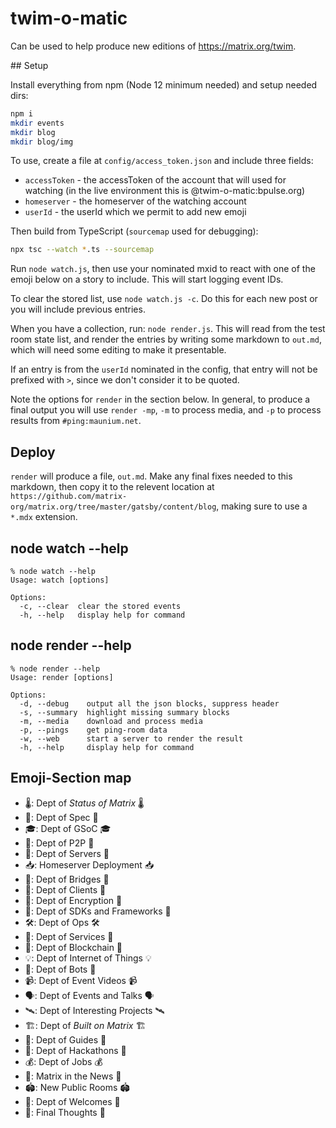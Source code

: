 # twim-o-matic

Can be used to help produce new editions of <https://matrix.org/twim>.

## Setup

Install everything from npm (Node 12 minimum needed) and setup needed dirs:

```bash
npm i
mkdir events
mkdir blog
mkdir blog/img
```

To use, create a file at `config/access_token.json` and include three fields:

* `accessToken` - the accessToken of the account that will used for watching (in the live environment this is @twim-o-matic:bpulse.org)
* `homeserver` - the homeserver of the watching account
* `userId` - the userId which we permit to add new emoji

Then build from TypeScript (`sourcemap` used for debugging):

```bash
npx tsc --watch *.ts --sourcemap
```

Run `node watch.js`, then use your nominated mxid to react with one of the emoji below on a story to include. This will start logging event IDs.

To clear the stored list, use `node watch.js -c`. Do this for each new post or you will include previous entries.

When you have a collection, run: `node render.js`. This will read from the test room state list, and render the entries by writing some markdown to `out.md`, which will need some editing to make it presentable.

If an entry is from the `userId` nominated in the config, that entry will not be prefixed with `>`, since we don't consider it to be quoted.

Note the options for `render` in the section below. In general, to produce a final output you will use `render -mp`, `-m` to process media, and `-p` to process results from `#ping:maunium.net`.

## Deploy

`render` will produce a file, `out.md`. Make any final fixes needed to this markdown, then copy it to the relevent
location at `https://github.com/matrix-org/matrix.org/tree/master/gatsby/content/blog`, making sure to use a `*.mdx` extension.

## node watch --help

```
% node watch --help
Usage: watch [options]

Options:
  -c, --clear  clear the stored events
  -h, --help   display help for command
```

## node render --help

```
% node render --help
Usage: render [options]

Options:
  -d, --debug    output all the json blocks, suppress header
  -s, --summary  highlight missing summary blocks
  -m, --media    download and process media
  -p, --pings    get ping-room data
  -w, --web      start a server to render the result
  -h, --help     display help for command
```

## Emoji-Section map

* 🌡️: Dept of *Status of Matrix* 🌡️
* 📜: Dept of Spec 📜
* 🎓️: Dept of GSoC 🎓️
* 👥: Dept of P2P 👥
* 🏢: Dept of Servers 🏢
* 📥️: Homeserver Deployment 📥️
* 🌉: Dept of Bridges 🌉
* 📱: Dept of Clients 📱
* 🔐: Dept of Encryption 🔐
* 🧰: Dept of SDKs and Frameworks 🧰
* 🛠️: Dept of Ops 🛠
* 🚀: Dept of Services 🚀
* 🤷: Dept of Blockchain 🤷‍
* 💡: Dept of Internet of Things 💡
* 🤖: Dept of Bots 🤖
* 📹: Dept of Event Videos 📹
* 🗣️: Dept of Events and Talks 🗣️
* 🛰️: Dept of Interesting Projects 🛰️
* 🏗: Dept of *Built on Matrix* 🏗
* 🧭: Dept of Guides 🧭
* 🍕: Dept of Hackathons 🍕
* 💰️: Dept of Jobs 💰️
* 📰: Matrix in the News 📰
* 🏟: New Public Rooms 🏟
* 👐: Dept of Welcomes 👐
* 💭: Final Thoughts 💭